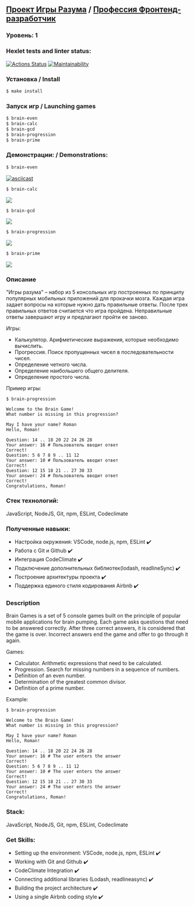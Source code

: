 ## [Проект Игры Разума](https://ru.hexlet.io/programs/frontend/projects/44) / [Профессия Фронтенд-разработчик](https://ru.hexlet.io/programs/frontend)

### Уровень: 1

### Hexlet tests and linter status:
[![Actions Status](https://github.com/Darkon96/frontend-project-lvl1/workflows/hexlet-check/badge.svg)](https://github.com/Darkon96/frontend-project-lvl1/actions)
[![Maintainability](https://api.codeclimate.com/v1/badges/944a99a2a84ceaf57d67/maintainability)](https://codeclimate.com/github/Darkon96/frontend-project-lvl1/maintainability)

### Установка / Install

```sh
$ make install
```

### Запуск игр / Launching games

```sh
$ brain-even
$ brain-calc
$ brain-gcd
$ brain-progression
$ brain-prime
``` 

### Демонстрации: / Demonstrations:

```sh
$ brain-even
```
[![asciicast](https://asciinema.org/a/rpKCArVTlCwDGjU9hRKCHzOjY.svg)](https://asciinema.org/a/rpKCArVTlCwDGjU9hRKCHzOjY)

```sh
$ brain-calc
```
<a href="https://asciinema.org/a/OQ1BihCnS0EW38ZtOEY3BzyGU" target="_blank"><img src="https://asciinema.org/a/OQ1BihCnS0EW38ZtOEY3BzyGU.svg" /></a>

```sh
$ brain-gcd
```
<a href="https://asciinema.org/a/72mxDYcnDFFUecbTJjbkYLHSe" target="_blank"><img src="https://asciinema.org/a/72mxDYcnDFFUecbTJjbkYLHSe.svg" /></a>

```sh
$ brain-progression
```
<a href="https://asciinema.org/a/1zMFrlL9wwmCyPXfaNGOA48kP" target="_blank"><img src="https://asciinema.org/a/1zMFrlL9wwmCyPXfaNGOA48kP.svg" /></a>

```sh
$ brain-prime
```
<a href="https://asciinema.org/a/vsgUpKyBflNEu3fPVuoFECJn0" target="_blank"><img src="https://asciinema.org/a/vsgUpKyBflNEu3fPVuoFECJn0.svg" /></a>


### Описание

"Игры разума" – набор из 5 консольных игр построенных по принципу популярных мобильных приложений для прокачки мозга. Каждая игра задает вопросы на которые нужно дать правильные ответы. После трех правильных ответов считается что игра пройдена. Неправильные ответы завершают игру и предлагают пройти ее заново. 

Игры:
* Калькулятор. Арифметические выражения, которые необходимо вычислить.
* Прогрессия. Поиск пропущенных чисел в последовательности чисел.
* Определение четного числа.
* Определение наибольшего общего делителя.
* Определение простого числа.

Пример игры:

```
$ brain-progression

Welcome to the Brain Game!
What number is missing in this progression?

May I have your name? Roman
Hello, Roman!

Question: 14 .. 18 20 22 24 26 28
Your answer: 16 # Пользователь вводит ответ
Correct!
Question: 5 6 7 8 9 .. 11 12
Your answer: 10 # Пользователь вводит ответ
Correct!
Question: 12 15 18 21 .. 27 30 33
Your answer: 24 # Пользователь вводит ответ
Correct!
Congratulations, Roman!
```

### Стек технологий:
JavaScript, NodeJS, Git, npm, ESLint, Codeclimate

### Полученные навыки:
+ Настройка окружения: VSCode, node.js, npm, ESLint             :heavy_check_mark:
+ Работа с Git и Github                                         :heavy_check_mark:
+ Интеграция CodeClimate                                        :heavy_check_mark:
+ Подключение дополнительных библиотек(lodash, readlineSync)    :heavy_check_mark:
+ Построение архитектуры проекта                                :heavy_check_mark:
+ Поддержка единого стиля кодирования Airbnb                    :heavy_check_mark:



### Description

Brain Games is a set of 5 console games built on the principle of popular mobile applications for brain pumping. Each game asks questions that need to be answered correctly. After three correct answers, it is considered that the game is over. Incorrect answers end the game and offer to go through it again.

Games:
* Calculator. Arithmetic expressions that need to be calculated.
* Progression. Search for missing numbers in a sequence of numbers.
* Definition of an even number.
* Determination of the greatest common divisor.
* Definition of a prime number.

Example:

```
$ brain-progression

Welcome to the Brain Game!
What number is missing in this progression?

May I have your name? Roman
Hello, Roman!

Question: 14 .. 18 20 22 24 26 28
Your answer: 16 # The user enters the answer
Correct!
Question: 5 6 7 8 9 .. 11 12
Your answer: 10 # The user enters the answer
Correct!
Question: 12 15 18 21 .. 27 30 33
Your answer: 24 # The user enters the answer
Correct!
Congratulations, Roman!
```

### Stack:
JavaScript, NodeJS, Git, npm, ESLint, Codeclimate

### Get Skills:
+ Setting up the environment: VSCode, node.js, npm, ESLint :heavy_check_mark:
+ Working with Git and Github :heavy_check_mark:
+ CodeClimate Integration :heavy_check_mark:
+ Connecting additional libraries (Lodash, readlineasync) :heavy_check_mark:
+ Building the project architecture :heavy_check_mark:
+ Using a single Airbnb coding style :heavy_check_mark:
